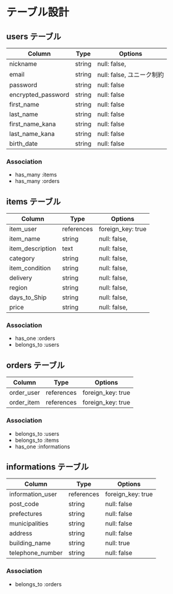 # テーブル設計

## users テーブル

| Column             | Type   | Options                 |
| ------------------ | ------ | ----------------------- |
| nickname           | string | null: false,            |
| email              | string | null: false, ユニーク制約 |
| password           | string | null: false             |
| encrypted_password | string | null: false             |
| first_name         | string | null: false             |
| last_name          | string | null: false             |
| first_name_kana    | string | null: false             |
| last_name_kana     | string | null: false             |
| birth_date         | string | null: false             |


### Association

- has_many :items
- has_many :orders

## items テーブル

| Column           | Type       | Options           |
| ---------------- | ---------- | ----------------- |
| item_user        | references | foreign_key: true |
| item_name        | string     | null: false,      |
| item_description | text       | null: false,      |
| category         | string     | null: false,      |
| item_condition   | string     | null: false,      |
| delivery         | string     | null: false,      |
| region           | string     | null: false,      |
| days_to_Ship     | string     | null: false,      |
| price            | string     | null: false,      |


### Association

- has_one :orders
- belongs_to :users

## orders テーブル

| Column     | Type       | Options           |
| ---------- | ---------- | ----------------- |
| order_user | references | foreign_key: true |
| order_item | references | foreign_key: true |

### Association

- belongs_to :users
- belongs_to :items
- has_one :informations

## informations テーブル

| Column           | Type       | Options           |
| ---------------- | ---------- | ----------------- |
| information_user | references | foreign_key: true |
| post_code        | string     | null: false       |
| prefectures      | string     | null: false       |
| municipalities   | string     | null: false       |
| address          | string     | null: false       |
| building_name    | string     | null: true        |
| telephone_number | string     | null: false       |


### Association

- belongs_to :orders
